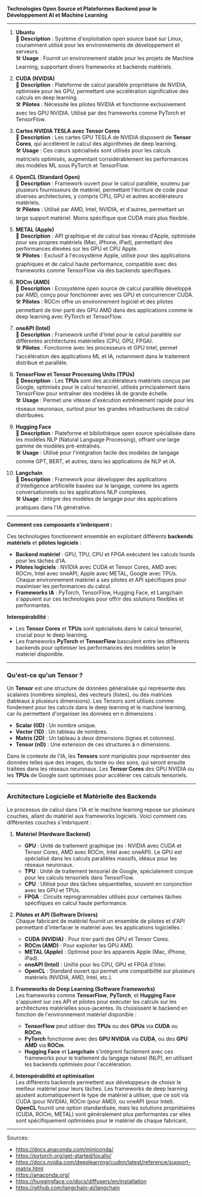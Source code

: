 **Technologies Open Source et Plateformes Backend pour le Développement AI et Machine Learning**

---

1. **Ubuntu**  
   🚀 **Description** : Système d'exploitation open source basé sur Linux, couramment utilisé pour les environnements de développement et serveurs.  
   🛠️ **Usage** : Fournit un environnement stable pour les projets de Machine Learning, supportant divers frameworks et backends matériels.  

2. **CUDA (NVIDIA)**  
   🚀 **Description** : Plateforme de calcul parallèle propriétaire de NVIDIA, optimisée pour les GPU, permettant une accélération significative des calculs en deep learning.  
   🛠️ **Pilotes** : Nécessite les pilotes NVIDIA et fonctionne exclusivement avec les GPU NVIDIA. Utilisé par des frameworks comme PyTorch et TensorFlow.  

3. **Cartes NVIDIA TESLA avec Tensor Cores**  
   🚀 **Description** : Les cartes GPU TESLA de NVIDIA disposent de **Tensor Cores**, qui accélèrent le calcul des algorithmes de deep learning.  
   🛠️ **Usage** : Ces cœurs spécialisés sont utilisés pour les calculs matriciels optimisés, augmentant considérablement les performances des modèles ML sous PyTorch et TensorFlow.

4. **OpenCL (Standard Open)**  
   🚀 **Description** : Framework ouvert pour le calcul parallèle, soutenu par plusieurs fournisseurs de matériel, permettant l'écriture de code pour diverses architectures, y compris CPU, GPU et autres accélérateurs matériels.  
   🛠️ **Pilotes** : Utilisé par AMD, Intel, NVIDIA, et d'autres, permettant un large support matériel. Moins spécifique que CUDA mais plus flexible.  

5. **METAL (Apple)**  
   🚀 **Description** : API graphique et de calcul bas niveau d'Apple, optimisée pour ses propres matériels (Mac, iPhone, iPad), permettant des performances élevées sur les GPU et CPU Apple.  
   🛠️ **Pilotes** : Exclusif à l'écosystème Apple, utilisé pour des applications graphiques et de calcul haute performance, compatible avec des frameworks comme TensorFlow via des backends spécifiques.  

6. **ROCm (AMD)**  
   🚀 **Description** : Ecosystème open source de calcul parallèle développé par AMD, conçu pour fonctionner avec ses GPU et concurrencer CUDA.  
   🛠️ **Pilotes** : ROCm offre un environnement logiciel et des pilotes permettant de tirer parti des GPU AMD dans des applications comme le deep learning avec PyTorch et TensorFlow.  

7. **oneAPI (Intel)**  
   🚀 **Description** : Framework unifié d'Intel pour le calcul parallèle sur différentes architectures matérielles (CPU, GPU, FPGA).  
   🛠️ **Pilotes** : Fonctionne avec les processeurs et GPU Intel, permet l'accélération des applications ML et IA, notamment dans le traitement distribué et parallèle.

8. **TensorFlow et Tensor Processing Units (TPUs)**  
   🚀 **Description** : Les **TPUs** sont des accélérateurs matériels conçus par Google, optimisés pour le calcul tensoriel, utilisés principalement dans TensorFlow pour entraîner des modèles IA de grande échelle.  
   🛠️ **Usage** : Permet une vitesse d'exécution extrêmement rapide pour les réseaux neuronaux, surtout pour les grandes infrastructures de calcul distribuées.

9. **Hugging Face**  
   🚀 **Description** : Plateforme et bibliothèque open source spécialisée dans les modèles NLP (Natural Language Processing), offrant une large gamme de modèles pré-entraînés.  
   🛠️ **Usage** : Utilisé pour l'intégration facile des modèles de langage comme GPT, BERT, et autres, dans les applications de NLP et IA.

10. **Langchain**  
   🚀 **Description** : Framework pour développer des applications d'intelligence artificielle basées sur le langage, comme les agents conversationnels ou les applications NLP complexes.  
   🛠️ **Usage** : Intègre des modèles de langage pour des applications pratiques dans l'IA générative.

---

**Comment ces composants s'imbriquent :**

Ces technologies fonctionnent ensemble en exploitant différents **backends matériels** et **pilotes logiciels** :

- **Backend matériel** : GPU, TPU, CPU et FPGA exécutent les calculs lourds pour les tâches d’IA.
- **Pilotes logiciels** : NVIDIA avec CUDA et Tensor Cores, AMD avec ROCm, Intel avec oneAPI, Apple avec METAL, Google avec TPUs. Chaque environnement matériel a ses pilotes et API spécifiques pour maximiser les performances du calcul.
- **Frameworks IA** : PyTorch, TensorFlow, Hugging Face, et Langchain s'appuient sur ces technologies pour offrir des solutions flexibles et performantes.

**Interopérabilité** :
- Les **Tensor Cores** et **TPUs** sont spécialisés dans le calcul tensoriel, crucial pour le deep learning.
- Les frameworks **PyTorch** et **TensorFlow** basculent entre les différents backends pour optimiser les performances des modèles selon le matériel disponible.

---

### **Qu'est-ce qu'un Tensor ?**

Un **Tensor** est une structure de données généralisée qui représente des scalaires (nombres simples), des vecteurs (listes), ou des matrices (tableaux à plusieurs dimensions). Les Tensors sont utilisés comme fondement pour les calculs dans le deep learning et le machine learning, car ils permettent d'organiser les données en n dimensions :

- **Scalar (0D)** : Un nombre unique.
- **Vector (1D)** : Un tableau de nombres.
- **Matrix (2D)** : Un tableau à deux dimensions (lignes et colonnes).
- **Tensor (nD)** : Une extension de ces structures à n dimensions.

Dans le contexte de l'IA, les **Tensors** sont manipulés pour représenter des données telles que des images, du texte ou des sons, qui seront ensuite traitées dans les réseaux neuronaux. Les **Tensor Cores** des GPU NVIDIA ou les **TPUs** de Google sont optimisés pour accélérer ces calculs tensoriels.

---

### **Architecture Logicielle et Matérielle des Backends**

Le processus de calcul dans l'IA et le machine learning repose sur plusieurs couches, allant du matériel aux frameworks logiciels. Voici comment ces différentes couches s'imbriquent :

1. **Matériel (Hardware Backend)**  
   - **GPU** : Unité de traitement graphique (ex : NVIDIA avec CUDA et Tensor Cores, AMD avec ROCm, Intel avec oneAPI). Le GPU est spécialisé dans les calculs parallèles massifs, idéaux pour les réseaux neuronaux.
   - **TPU** : Unité de traitement tensoriel de Google, spécialement conçue pour les calculs tensoriels dans TensorFlow.
   - **CPU** : Utilisé pour des tâches séquentielles, souvent en conjonction avec les GPU et TPUs.
   - **FPGA** : Circuits reprogrammables utilisés pour certaines tâches spécifiques en calcul haute performance.

2. **Pilotes et API (Software Drivers)**  
   Chaque fabricant de matériel fournit un ensemble de pilotes et d'API permettant d'interfacer le matériel avec les applications logicielles :
   - **CUDA (NVIDIA)** : Pour tirer parti des GPU et Tensor Cores.
   - **ROCm (AMD)** : Pour exploiter les GPU AMD.
   - **METAL (Apple)** : Optimisé pour les appareils Apple (Mac, iPhone, iPad).
   - **oneAPI (Intel)** : Unifié pour les CPU, GPU et FPGA d'Intel.
   - **OpenCL** : Standard ouvert qui permet une compatibilité sur plusieurs matériels (NVIDIA, AMD, Intel, etc.).

3. **Frameworks de Deep Learning (Software Frameworks)**  
   Les frameworks comme **TensorFlow**, **PyTorch**, et **Hugging Face** s'appuient sur ces API et pilotes pour exécuter les calculs sur les architectures matérielles sous-jacentes. Ils choisissent le backend en fonction de l'environnement matériel disponible :
   - **TensorFlow** peut utiliser des **TPUs** ou des **GPUs** via **CUDA** ou **ROCm**.
   - **PyTorch** fonctionne avec des **GPU NVIDIA** via **CUDA**, ou des **GPU AMD** via **ROCm**.
   - **Hugging Face** et **Langchain** s'intègrent facilement avec ces frameworks pour le traitement du langage naturel (NLP), en utilisant les backends optimisés pour l'accélération.

4. **Interopérabilité et optimisation**  
   Les différents backends permettent aux développeurs de choisir le meilleur matériel pour leurs tâches. Les frameworks de deep learning ajustent automatiquement le type de matériel à utiliser, que ce soit via CUDA (pour NVIDIA), ROCm (pour AMD), ou oneAPI (pour Intel). **OpenCL** fournit une option standardisée, mais les solutions propriétaires (CUDA, ROCm, METAL) sont généralement plus performantes car elles sont spécifiquement optimisées pour le matériel de chaque fabricant.

---

Sources:
- https://docs.anaconda.com/miniconda/
- https://pytorch.org/get-started/locally/
- https://docs.nvidia.com/deeplearning/cudnn/latest/reference/support-matrix.html
- https://anaconda.org/
- https://huggingface.co/docs/diffusers/en/installation
- https://github.com/langchain-ai/langchain

